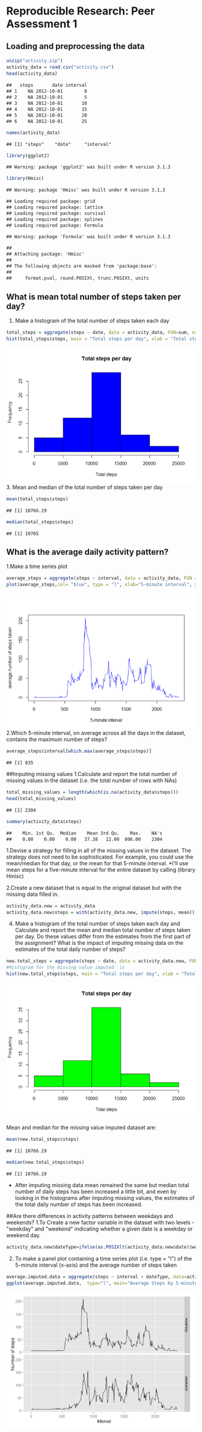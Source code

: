 # Reproducible Research: Peer Assessment 1


## Loading and preprocessing the data

```r
unzip("activity.zip")
activity_data = read.csv("activity.csv")
head(activity_data)
```

```
##   steps       date interval
## 1    NA 2012-10-01        0
## 2    NA 2012-10-01        5
## 3    NA 2012-10-01       10
## 4    NA 2012-10-01       15
## 5    NA 2012-10-01       20
## 6    NA 2012-10-01       25
```


```r
names(activity_data)
```

```
## [1] "steps"    "date"     "interval"
```


```r
library(ggplot2)
```

```
## Warning: package 'ggplot2' was built under R version 3.1.3
```

```r
library(Hmisc)
```

```
## Warning: package 'Hmisc' was built under R version 3.1.3
```

```
## Loading required package: grid
## Loading required package: lattice
## Loading required package: survival
## Loading required package: splines
## Loading required package: Formula
```

```
## Warning: package 'Formula' was built under R version 3.1.3
```

```
## 
## Attaching package: 'Hmisc'
## 
## The following objects are masked from 'package:base':
## 
##     format.pval, round.POSIXt, trunc.POSIXt, units
```

## What is mean total number of steps taken per day?
1. Make a histogram of the total number of steps taken each day

```r
total_steps = aggregate(steps ~ date, data = activity_data, FUN=sum, na.rm = TRUE)
hist(total_steps$steps, main = "Total steps per day", xlab = "Total steps", col = "blue")
```

![](PA1_template_files/figure-html/unnamed-chunk-4-1.png) 
3. Mean and median of the total number of steps taken per day

```r
mean(total_steps$steps)
```

```
## [1] 10766.19
```

```r
median(total_steps$steps)
```

```
## [1] 10765
```

## What is the average daily activity pattern?
1.Make a time series plot

```r
average_steps = aggregate(steps ~ interval, data = activity_data, FUN = mean, na.rm=TRUE)
plot(average_steps,col= "blue", type = "l", xlab="5-minute interval", ylab="average number of steps taken")
```

![](PA1_template_files/figure-html/unnamed-chunk-7-1.png) 
2.Which 5-minute interval, on average across all the days in the dataset, contains the maximum number of steps?

```r
average_steps$interval[which.max(average_steps$steps)]
```

```
## [1] 835
```

##Imputing missing values
1.Calculate and report the total number of missing values in the dataset (i.e. the total number of rows with NAs)

```r
total_missing_values = length(which(is.na(activity_data$steps)))
head(total_missing_values)
```

```
## [1] 2304
```

```r
summary(activity_data$steps)
```

```
##    Min. 1st Qu.  Median    Mean 3rd Qu.    Max.    NA's 
##    0.00    0.00    0.00   37.38   12.00  806.00    2304
```
1.Devise a strategy for filling in all of the missing values in the dataset. The strategy does not need to be sophisticated. For example, you could use the mean/median for that day, or the mean for that 5-minute interval.
*I'll use mean steps for a five-minute interval for the entire dataset by calling (library Hmisc)

2.Create a new dataset that is equal to the original dataset but with the missing data filled in.

```r
activity_data.new = activity_data
activity_data.new$steps = with(activity_data.new, impute(steps, mean))
```
4. Make a histogram of the total number of steps taken each day and Calculate and report the mean and median total number of steps taken per day. Do these values differ from the estimates from the first part of the assignment? What is the impact of imputing missing data on the estimates of the total daily number of steps?

```r
new.total_steps = aggregate(steps ~ date, data = activity_data.new, FUN=sum, na.rm = TRUE)
#Histogram for the missing value imputed  is
hist(new.total_steps$steps, main = "Total steps per day", xlab = "Total steps", col = "green")
```

![](PA1_template_files/figure-html/unnamed-chunk-11-1.png) 

Mean and median for the missing value imputed dataset are:

```r
mean(new.total_steps$steps)
```

```
## [1] 10766.19
```

```r
median(new.total_steps$steps)
```

```
## [1] 10766.19
```
* After imputing missing data mean remained the same but median total number of daily steps has been increased  a little bit, and even by looking in the histograms after imputing missing values, the estimates of the total daily number of steps has been increased.

##Are there differences in activity patterns between weekdays and weekends?
1.To Create a new factor variable in the dataset with two levels - "weekday" and "weekend" indicating whether a given date is a weekday or weekend day.

```r
activity_data.new$dateType=ifelse(as.POSIXlt(activity_data.new$date)$wday %in% c(0,6), 'weekend', 'weekday')
```
2. To make a panel plot containing a time series plot (i.e. type = "l") of the 5-minute interval (x-axis) and the average number of steps taken

```r
average.imputed.data = aggregate(steps ~ interval + dateType, data=activity_data.new, mean)
ggplot(average.imputed.data,  type="l", main="Average Steps by 5-minute Interval for Weekends and Weekdays", aes(interval, steps)) + geom_line() + facet_grid(dateType ~ .)+ xlab("Interval") + ylab("Number of steps")
```

![](PA1_template_files/figure-html/unnamed-chunk-15-1.png) 
